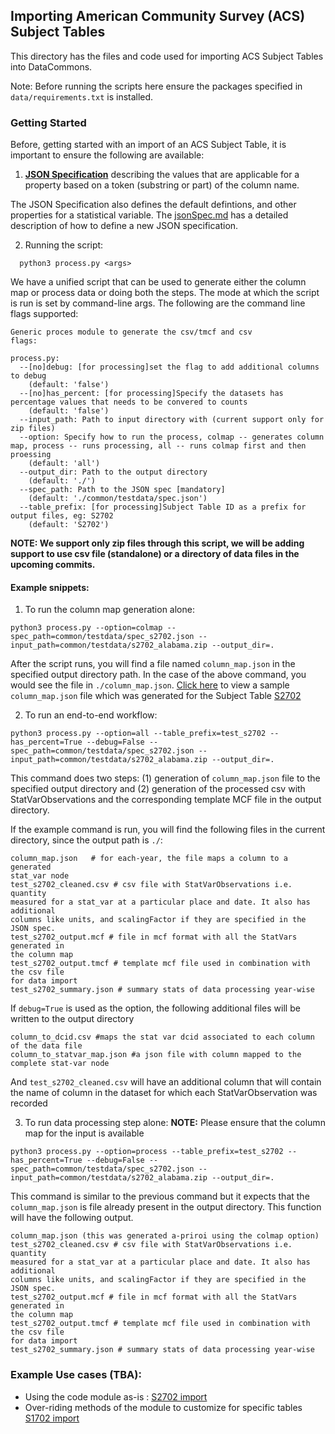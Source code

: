 ## Importing American Community Survey (ACS) Subject Tables

This directory has the files and code used for importing ACS Subject Tables into DataCommons.

Note: Before running the scripts here ensure the packages specified in `data/requirements.txt` is installed.

### Getting Started
Before, getting started with an import of an ACS Subject Table, it is important to ensure the following are available:
1. [**JSON Specification**](jsonSpec.md) describing the values that are applicable for a property based on a token (substring or part) of the column name.

The JSON Specification also defines the default defintions, and other properties for a statistical variable. The [jsonSpec.md](jsonSpec.md) has a detailed description of how to define a new JSON specification.

2. Running the script:
```shell
  python3 process.py <args>
```

We have a unified script that can be used to generate either the column map
or process data or doing both the steps. The mode at which the script is run is
set by command-line args. The following are the command line flags supported:
```
Generic proces module to generate the csv/tmcf and csv
flags:

process.py:
  --[no]debug: [for processing]set the flag to add additional columns to debug
    (default: 'false')
  --[no]has_percent: [for processing]Specify the datasets has percentage values that needs to be convered to counts
    (default: 'false')
  --input_path: Path to input directory with (current support only for zip files)
  --option: Specify how to run the process, colmap -- generates column map, process -- runs processing, all -- runs colmap first and then proessing
    (default: 'all')
  --output_dir: Path to the output directory
    (default: './')
  --spec_path: Path to the JSON spec [mandatory]
    (default: './common/testdata/spec.json')
  --table_prefix: [for processing]Subject Table ID as a prefix for output files, eg: S2702
    (default: 'S2702')
```
**NOTE: We support only zip files through this script, we will be adding support
to use csv file (standalone) or a directory of data files in the upcoming
commits.**

#### Example snippets:
1. To run the column map generation alone:
```shell
python3 process.py --option=colmap --spec_path=common/testdata/spec_s2702.json --input_path=common/testdata/s2702_alabama.zip --output_dir=.
```
After the script runs, you will find a file named `column_map.json` in the
specified output directory path. In the case of the above command, you would see
the file in `./column_map.json`. [Click here](https://00f74ba44b3b48571f4dfe2bc5089ebcc85138f7fc-apidata.googleusercontent.com/download/storage/v1/b/unresolved_mcf/o/us_census%2Facs5yr_subject_tables%2Fs2702%2Ftest_s2702%2Fcolumn_map.json?jk=AFshE3W8bI4n9bgvFIYtp2qhUVmLJzJ2GTd41za3zmiK05y3jUzhnmwyhgjhESCZgSIpVdZbSpVrpA1CMmsBWyayRRxuoO5KalN75QLQIoHlWKyKbYs3pffNod4SDdvDuw_ZKXFUGDRuelXzgiGP2sV6neg-DI1rdEO409tWdck9hJrJYYuPN4r_146r9CVBPWzOAxoB_-LWn6N_huSr6K8rPI0nLmtZMRBTOyMsOhW2BpiFPxAMjMor3uNIJfn8dGSnsnlCzhAqE0SkMABlic82lJuaktz83dobYMvrmTABinNmy15paEPJAyzMhE3vsQyG9fipeCnfdpmsXKzvI_Du_nqcb2e2oPdWrvN5x9st1QJxMcMdX4hW2nceRh0py6ZRQnVoCM6SkGz-Utbcbcpge9zrCreJVK9Mwm91U7zzGkJYaeXu1IwN_yU-ebJNhY1Vli98xlU_Wn5UczRSQWyh54LZJFAThxvqABNxTiBy3te0zQAAxYVSdf8qw4T617qclzUf_g6CouSUlZLwgUtijuy-P9wIxRa-n_0sE5yWQkjWFzGXAiGNo9e_bMWBAyczEX-7L6bag0bEoway8Dln3d-EHDWNt7b5pFgDt35qJqtwfAvXpd-dR1pStJqFPd-ms2Gy4oYRmMgMfJO8kdo_gpP-eChd-uV9LRoPctJaOBK5NH-_YtTCE1QExYZLIO9aE9TC3fp8IAhMkvV06grUUNppPDEzdLoRs_fwRnSYH2vSsuQKilCwTTHYMz1e21mfQ1FuRagYtmZynrqb93dUgoSpYoS5EdSYhqeDm4-24Hs0scLqiMEMxUSgwtfvLzkMdO8etXAW-U67dd_bXfGuo-A2YkFTsmsd5ao94RB1OzZDMOqGJFUqOeX9Uv8pr8p1QV5VL4WCHgLnxebDiWyVjN_6WTG0xwWz9TxNioqw_KH1aAcfVH1WYB-MmOAwGfG1gw3yDfW25tC6grZwRAfSZFPLk1c-7Nb_fi6ALRAXrp9ovZFajJ3elVMph2FVQDIqi7Fc2SZYW2Ceu_1AOWXdtXaIpMQsATLmPQr4Aw&isca=1) to view a sample
`column_map.json` file which was generated for the Subject Table [S2702](https://data.census.gov/cedsci/table?q=S2702&tid=ACSST1Y2019.S2702)


2. To run an end-to-end workflow:
```shell
python3 process.py --option=all --table_prefix=test_s2702 --has_percent=True --debug=False --spec_path=common/testdata/spec_s2702.json --input_path=common/testdata/s2702_alabama.zip --output_dir=.
```
This command does two steps: (1) generation of `column_map.json` file to the
specified output directory and (2) generation of the processed csv with
StatVarObservations and the corresponding template MCF file in the output
directory.

If the example command is run, you will find the following files in the current
directory, since the output path is `./`:
```shell
column_map.json   # for each-year, the file maps a column to a generated
stat_var node
test_s2702_cleaned.csv # csv file with StatVarObservations i.e. quantity
measured for a stat_var at a particular place and date. It also has additional
columns like units, and scalingFactor if they are specified in the JSON spec.
test_s2702_output.mcf # file in mcf format with all the StatVars generated in
the column map
test_s2702_output.tmcf # template mcf file used in combination with the csv file
for data import
test_s2702_summary.json # summary stats of data processing year-wise
```

If `debug=True` is used as the option, the following additional files will be written to the output directory
```shell
column_to_dcid.csv #maps the stat var dcid associated to each column of the data file
column_to_statvar_map.json #a json file with column mapped to the complete stat-var node
```
And `test_s2702_cleaned.csv` will have an additional column that will contain the name of column in the dataset for which each StatVarObservation was recorded


3. To run data processing step alone:
**NOTE:** Please ensure that the column map for the input is available
```shell
python3 process.py --option=process --table_prefix=test_s2702 --has_percent=True --debug=False --spec_path=common/testdata/spec_s2702.json --input_path=common/testdata/s2702_alabama.zip --output_dir=.
```
This command is similar to the previous command but it expects that the
`column_map.json` is file already present in the output directory. This function
will have the following output.
```shell
column_map.json (this was generated a-priroi using the colmap option)
test_s2702_cleaned.csv # csv file with StatVarObservations i.e. quantity
measured for a stat_var at a particular place and date. It also has additional
columns like units, and scalingFactor if they are specified in the JSON spec.
test_s2702_output.mcf # file in mcf format with all the StatVars generated in
the column map
test_s2702_output.tmcf # template mcf file used in combination with the csv file
for data import
test_s2702_summary.json # summary stats of data processing year-wise
```

### Example Use cases (TBA):
- Using the code module as-is : [S2702 import]()
- Over-riding methods of the module to customize for specific tables [S1702
  import]()
